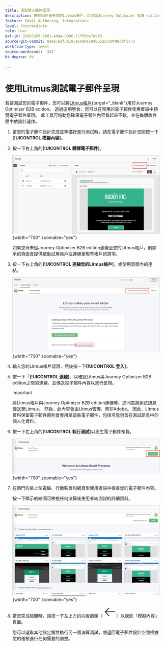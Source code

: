 ```yaml
---
title: 測試電子郵件呈現
description: 瞭解如何善用您的Litmus帳戶，以測試Journey Optimizer B2B edition中電子郵件的轉譯。
feature: Email Authoring, Integrations
level: Intermediate
role: User
exl-id: 26d87a56-6bd1-4d4a-8090-71f5b0a7e9f8
source-git-commit: 9a8e7e2f36195acad0160456525c00f88cbfcc73
workflow-type: tm+mt
source-wordcount: '332'
ht-degree: 0%

---
```


# 使用Litmus測試電子郵件呈現

若要測試您的電子郵件，您可以將[Litmus帳戶](https://www.litmus.com/email-testing){target="_blank"}用於Journey Optimizer B2B edition。 透過這項整合，您可以在常用的電子郵件使用者端中預覽電子郵件呈現。 此工具可協助您確保電子郵件內容看起來不錯，並在每個收件匣中依設計運作。

1. 當您的電子郵件設計完成並準備好進行測試時，請在電子郵件設計空間按一下&#x200B;**[!UICONTROL 模擬內容]**。

1. 按一下右上角的&#x200B;**[!UICONTROL 轉譯電子郵件]**。

   ![轉譯電子郵件按鈕](./assets/email-simulate-render-button.png){width="700" zoomable="yes"}

   如果您尚未從Journey Optimizer B2B edition連線至您的Litmus帳戶，則顯示的頁面會提供啟動試用帳戶或連線至現有帳戶的選項。

1. 按一下右上角的&#x200B;**[!UICONTROL 連線您的Litmus帳戶]**，或使用頁面內的連結。

   ![連線您的Litmus帳戶](./assets/email-simulate-render-litmus-connect.png){width="700" zoomable="yes"}

1. 輸入您的Litmus帳戶認證，然後按一下&#x200B;**[!UICONTROL 登入]**。

1. 按一下「**[!UICONTROL 連線]**」以確認Litmus與Journey Optimizer B2B edition之間的連線，並傳送電子郵件內容以進行呈現。

   >[!IMPORTANT]
   >
   >將Litmus帳戶與Journey Optimizer B2B edition連線時，您同意將測試訊息傳送至Litmus。 然後，此內容會由Litmus管理，而非Adobe。 因此，Litmus資料保留電子郵件原則會套用至這些電子郵件，包括可能包含在測試訊息中的個人化資料。

1. 按一下右上角的&#x200B;**[!UICONTROL 執行測試]**&#x200B;以產生電子郵件預覽。

   ![執行Litmus演算測試](./assets/email-simulate-render-litmus-run-test.png){width="700" zoomable="yes"}

1. 在熱門的桌上型電腦、行動裝置和網頁型使用者端中檢查您的電子郵件內容。

   按一下顯示的縮圖可檢視任何演算後使用者端測試的詳細資料。

   ![Litmus電子郵件預覽](./assets/email-simulate-render-litmus-previews.png){width="700" zoomable="yes"}

1. 當您完成檢閱時，請按一下左上方的向後箭頭（ ![顯示或隱藏篩選器圖示](../../assets/do-not-localize/icon_back-arrow.svg) ）以返回「模擬內容」頁面。

   您可以選取其他設定檔並執行另一個演算測試，或返回電子郵件設計空間根據您的稽核進行任何需要的調整。
